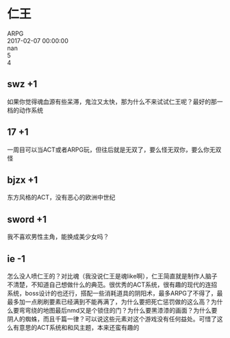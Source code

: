 



# 仁王
  
ARPG  
2017-02-07 00:00:00  
nan  
5  
4
## swz +1


如果你觉得魂血源有些呆滞，鬼泣又太快，那为什么不来试试仁王呢？最好的那一档的动作系统
## 17 +1


一周目可以当ACT或者ARPG玩，但往后就是无双了，要么怪无双你，要么你无双怪
## bjzx +1


东方风格的ACT，没有恶心的欧洲中世纪
## sword +1


我不喜欢男性主角，能换成美少女吗？
## ie -1


怎么没人喷仁王的？对比魂（我没说仁王是魂like啊），仁王简直就是制作人脑子不清楚，不知道自己想做什么的典范。很优秀的ACT系统，很有趣的现代的连招系统，boss设计的也还行，搭配一些消耗道具的阴阳术，最多ARPG了不得了，最最多加一点刷刷要素已经满到不能再满了，为什么要把死亡惩罚做的这么高？为什么要弯弯绕的地图最后nmd又是个锁住的门？为什么要黑漆漆的画面？为什么要阴人的蜘蛛，而且千篇一律？可以说这些元素对这个游戏没有任何益处。可惜了这么有意思的ACT系统和和风主题，本来还蛮有趣的